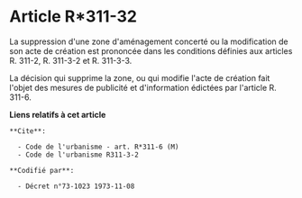 # Article R*311-32

La suppression d'une zone d'aménagement concerté ou la modification de son acte de création est prononcée dans les conditions
définies aux articles R. 311-2, R. 311-3-2 et R. 311-3-3.

La décision qui supprime la zone, ou qui modifie l'acte de création fait l'objet des mesures de publicité et d'information
édictées par l'article R. 311-6.

**Liens relatifs à cet article**

	**Cite**:

	  - Code de l'urbanisme - art. R*311-6 (M)
	  - Code de l'urbanisme R311-3-2

	**Codifié par**:

	  - Décret n°73-1023 1973-11-08
